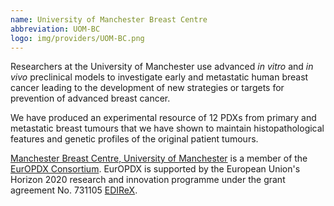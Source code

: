 ```yaml
---
name: University of Manchester Breast Centre
abbreviation: UOM-BC
logo: img/providers/UOM-BC.png
---
```


Researchers at the University of Manchester use advanced _in vitro_ and _in vivo_ preclinical models to investigate early and metastatic human breast cancer leading to the development of new strategies or targets for prevention of advanced breast cancer.

We have produced an experimental resource of 12 PDXs from primary and metastatic breast tumours that we have shown to maintain histopathological features and genetic profiles of the original patient tumours.

[Manchester Breast Centre, University of Manchester](http://www.breastcentre.manchester.ac.uk/) is a member of the [EurOPDX Consortium](http://www.europdx.eu). EurOPDX is supported by the European Union's Horizon 2020 research and innovation programme under the grant agreement No. 731105 [EDIReX](https://cordis.europa.eu/project/rcn/212589_en.html).
